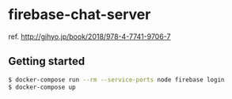 # firebase-chat-server

ref. http://gihyo.jp/book/2018/978-4-7741-9706-7

## Getting started

```zsh
$ docker-compose run --rm --service-ports node firebase login
$ docker-compose up
```
